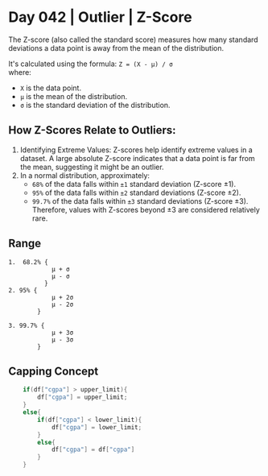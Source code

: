 # Day 042 | Outlier | Z-Score
The Z-score (also called the standard score) measures how many standard deviations a data point is away from the mean of the distribution.

It's calculated using the formula: `Z = (X - μ) / σ` </br>
where:
- `X` is the data point.
- `μ` is the mean of the distribution.
- `σ` is the standard deviation of the distribution.

## How Z-Scores Relate to Outliers:
1. Identifying Extreme Values: Z-scores help identify extreme values in a dataset. A large absolute Z-score indicates that a data point is far from the mean, suggesting it might be an outlier.
2. In a normal distribution, approximately:
    - `68%` of the data falls within `±1` standard deviation (Z-score ±1).
    - `95%` of the data falls within `±2` standard deviations (Z-score ±2).
    - `99.7%` of the data falls within `±3` standard deviations (Z-score ±3).
Therefore, values with Z-scores beyond ±3 are considered relatively rare.

## Range
```
1.  68.2% {
            μ + σ
            μ - σ 
          }
2. 95% {
            μ + 2σ
            μ - 2σ
        }

3. 99.7% {
            μ + 3σ
            μ - 3σ
        }
```

## Capping Concept
```cpp
    if(df["cgpa"] > upper_limit){
        df["cgpa"] = upper_limit;
    }
    else{
        if(df["cgpa"] < lower_limit){
            df["cgpa"] = lower_limit;
        }
        else{
            df["cgpa"] = df["cgpa"]
        }
    }
```